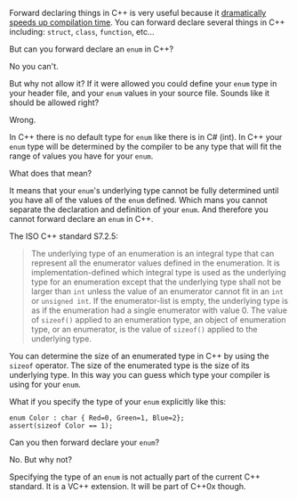 Forward declaring things in C++ is very useful because it [dramatically speeds up compilation time][speedUp].  You can forward declare several things in C++ including: `struct`, `class`, `function`, etc...

But can you forward declare an `enum` in C++?

No you can't.  

But why not allow it?  If it were allowed you could define your `enum` type in your header file, and your `enum` values in your source file.  Sounds like it should be allowed right?

Wrong.

In C++ there is no default type for `enum` like there is in C# (int).  In C++ your `enum` type will be determined by the compiler to be any type that will fit the range of values you have for your `enum`. 

What does that mean? 

It means that your `enum`'s underlying type cannot be fully determined until you have all of the values of the `enum` defined.  Which mans you cannot separate the declaration and definition of your `enum`.  And therefore you cannot forward declare an `enum` in C++.

The ISO C++ standard S7.2.5:

> The underlying type of an enumeration is an integral type that can represent all the enumerator values defined in the enumeration. It is implementation-defined which integral type is used as the underlying type for an enumeration except that the underlying type shall not be larger than `int` unless the value of an enumerator cannot fit in an `int` or `unsigned int`. If the enumerator-list is empty, the underlying type is as if the enumeration had a single enumerator with value 0. The value of `sizeof()` applied to an enumeration type, an object of enumeration type, or an enumerator, is the value of `sizeof()` applied to the underlying type.

You can determine the size of an enumerated type in C++ by using the `sizeof` operator.  The size of the enumerated type is the size of its underlying type.   In this way you can guess which type your compiler is using for your `enum`.   

What if you specify the type of your `enum` explicitly like this:

    enum Color : char { Red=0, Green=1, Blue=2};
    assert(sizeof Color == 1);

Can you then forward declare your `enum`? 

No.  But why not?

Specifying the type of an `enum` is not actually part of the current C++ standard.  It is a VC++ extension.   It will be part of C++0x though.

[speedUp]: http://www.brianbondy.com/blog/id/5/slow-compilation-time
